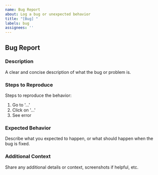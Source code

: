 ```yaml
---
name: Bug Report
about: Log a bug or unexpected behavior
title: "[Bug] "
labels: bug
assignees: ''
---
```


## Bug Report

### Description
A clear and concise description of what the bug or problem is.

### Steps to Reproduce
Steps to reproduce the behavior:
1. Go to '...'
2. Click on '...'
3. See error

### Expected Behavior
Describe what you expected to happen, or what should happen when the bug is fixed.

### Additional Context
Share any additional details or context, screenshots if helpful, etc. 